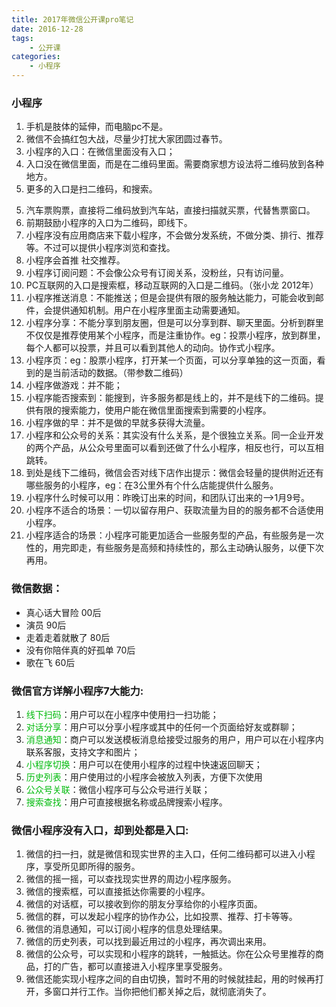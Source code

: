 ```yaml
---
title: 2017年微信公开课pro笔记
date: 2016-12-28
tags:
	- 公开课
categories:
	- 小程序
---
```


### 小程序
1. 手机是肢体的延伸，而电脑pc不是。
2. 微信不会搞红包大战，尽量少打扰大家团圆过春节。
2. 小程序的入口：在微信里面没有入口；
3. 入口没在微信里面，而是在二维码里面。需要商家想方设法将二维码放到各种地方。
4. 更多的入口是扫二维码，和搜索。
<!--more-->
5. 汽车票购票，直接将二维码放到汽车站，直接扫描就买票，代替售票窗口。
6. 前期鼓励小程序的入口为二维码，即线下。
7. 小程序没有应用商店来下载小程序，不会做分发系统，不做分类、排行、推荐等。不过可以提供小程序浏览和查找。
8. 小程序会首推 社交推荐。
9. 小程序订阅问题：不会像公众号有订阅关系，没粉丝，只有访问量。
10. PC互联网的入口是搜索框，移动互联网的入口是二维码。（张小龙 2012年）
11. 小程序推送消息：不能推送；但是会提供有限的服务触达能力，可能会收到邮件，会提供通知机制。用户在小程序里面主动需要通知。
12. 小程序分享：不能分享到朋友圈，但是可以分享到群、聊天里面。分析到群里不仅仅是推荐使用某个小程序，而是注重协作。eg：投票小程序，放到群里，每个人都可以投票，并且可以看到其他人的动向。协作式小程序。
13. 小程序页：eg：股票小程序，打开某一个页面，可以分享单独的这一页面，看到的是当前活动的数据。（带参数二维码）
14. 小程序做游戏：并不能；
15. 小程序能否搜索到：能搜到，许多服务都是线上的，并不是线下的二维码。提供有限的搜索能力，使用户能在微信里面搜索到需要的小程序。
16. 小程序做的早：并不是做的早就多获得大流量。
17. 小程序和公众号的关系：其实没有什么关系，是个很独立关系。同一企业开发的两个产品，从公众号里面可以看到还做了什么小程序，相反也行，可以互相跳转。
18. 到处是线下二维码，微信会否对线下店作出提示：微信会轻量的提供附近还有哪些服务的小程序，eg：在3公里外有个什么店能提供什么服务。
19. 小程序什么时候可以用：昨晚订出来的时间，和团队订出来的-->1月9号。
20. 小程序不适合的场景：一切以留存用户、获取流量为目的的服务都不合适使用小程序。
21. 小程序适合的场景：小程序可能更加适合一些服务型的产品，有些服务是一次性的，用完即走，有些服务是高频和持续性的，那么主动确认服务，以便下次再用。


### 微信数据：
* 真心话大冒险  00后
* 演员  90后
* 走着走着就散了 80后
* 没有你陪伴真的好孤单 70后
* 歌在飞  60后


### 微信官方详解小程序7大能力:
1. <span style="color:#00bb0c">线下扫码</span>：用户可以在小程序中使用扫一扫功能；
2. <span style="color:#00bb0c">对话分享</span>：用户可以分享小程序或其中的任何一个页面给好友或群聊；
3. <span style="color:#00bb0c">消息通知</span>：商户可以发送模板消息给接受过服务的用户，用户可以在小程序内联系客服，支持文字和图片；
4. <span style="color:#00bb0c">小程序切换</span>：用户可以在使用小程序的过程中快速返回聊天；
5. <span style="color:#00bb0c">历史列表</span>：用户使用过的小程序会被放入列表，方便下次使用
6. <span style="color:#00bb0c">公众号关联</span>：微信小程序可与公众号进行关联；
7. <span style="color:#00bb0c">搜索查找</span>：用户可直接根据名称或品牌搜索小程序。

### 微信小程序没有入口，却到处都是入口:
1. 微信的扫一扫，就是微信和现实世界的主入口，任何二维码都可以进入小程序，享受所见即所得的服务。
2. 微信的摇一摇，可以查找现实世界的周边小程序服务。
3. 微信的搜索框，可以直接抵达你需要的小程序。
4. 微信的对话框，可以接收到你的朋友分享给你的小程序页面。
5. 微信的群，可以发起小程序的协作办公，比如投票、推荐、打卡等等。
6. 微信的消息通知，可以订阅小程序的信息处理结果。
7. 微信的历史列表，可以找到最近用过的小程序，再次调出来用。
8. 微信的公众号，可以实现和小程序的跳转，一触抵达。你在公众号里推荐的商品，打的广告，都可以直接进入小程序里享受服务。
9. 微信还能实现小程序之间的自由切换，暂时不用的时候就挂起，用的时候再打开，多窗口并行工作。当你把他们都关掉之后，就彻底消失了。






